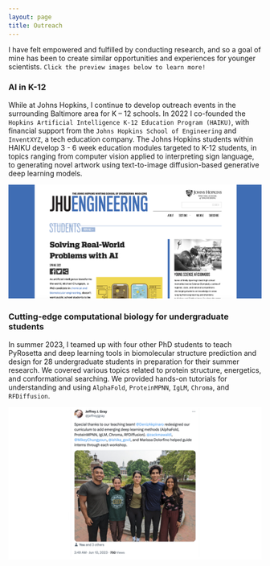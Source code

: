 ```yaml
---
layout: page
title: Outreach
---
```


I have felt empowered and fulfilled by conducting research, and so a goal of mine has been to create similar opportunities and experiences for younger scientists. `Click the preview images below to learn more!`

### AI in K-12

While at Johns Hopkins, I continue to develop outreach events in the surrounding Baltimore area for K – 12 schools. In 2022 I co-founded the `Hopkins Artificial Intelligence K-12 Education Program (HAIKU)`, with financial support from the `Johns Hopkins School of Engineering` and `InventXYZ`, a tech education company. The Johns Hopkins students within HAIKU develop 3 - 6 week education modules targeted to K-12 students, in topics ranging from computer vision applied to interpreting sign language, to generating novel artwork using text-to-image diffusion-based generative deep learning models.

[![Preview Image](outreach_preview.png)](https://engineering.jhu.edu/magazine/2022/05/solving-real-world-problems-with-ai/)

### Cutting-edge computational biology for undergraduate students

In summer 2023, I teamed up with four other PhD students to teach PyRosetta and deep learning tools in biomolecular structure prediction and design for 28 undergraduate students in preparation for their summer research. We covered various topics related to protein structure, energetics, and conformational searching. We provided hands-on tutorials for understanding and using `AlphaFold`, `ProteinMPNN`, `IgLM`, `Chroma`, and `RFDiffusion`.

[![Preview Image](pyrosetta_outreach.png)](https://twitter.com/jeffreyjgray/status/1667242578209820672)
